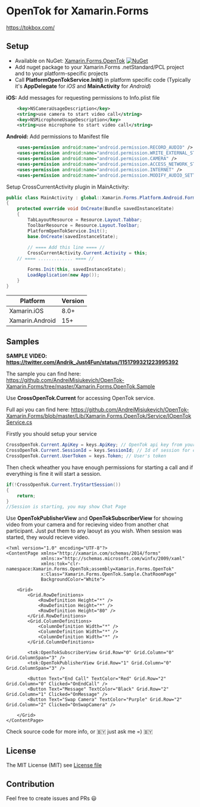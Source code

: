 # OpenTok for Xamarin.Forms
https://tokbox.com/

## Setup
* Available on NuGet: [Xamarin.Forms.OpenTok](http://www.nuget.org/packages/Xamarin.Forms.OpenTok) [![NuGet](https://img.shields.io/nuget/v/Xamarin.Forms.OpenTok.svg?label=NuGet)](https://www.nuget.org/packages/Xamarin.Forms.OpenTok)
* Add nuget package to your Xamarin.Forms .netStandard/PCL project and to your platform-specific projects
* Call **PlatformOpenTokService.Init()** in platform specific code (Typically it's **AppDelegate** for *iOS* and **MainActivity** for *Android*)

**iOS:**
Add messages for requesting permissions to Info.plist file
```xml
	<key>NSCameraUsageDescription</key>
	<string>use camera to start video call</string>
	<key>NSMicrophoneUsageDescription</key>
	<string>use microphone to start video call</string>
```

**Android:**
Add permissions to Manifest file
```xml
	<uses-permission android:name="android.permission.RECORD_AUDIO" />
	<uses-permission android:name="android.permission.WRITE_EXTERNAL_STORAGE" />
	<uses-permission android:name="android.permission.CAMERA" />
	<uses-permission android:name="android.permission.ACCESS_NETWORK_STATE" />
	<uses-permission android:name="android.permission.INTERNET" />
	<uses-permission android:name="android.permission.MODIFY_AUDIO_SETTINGS" />
```
Setup CrossCurrentActivity plugin in MainActivity:

```csharp
public class MainActivity : global::Xamarin.Forms.Platform.Android.FormsAppCompatActivity
{
    protected override void OnCreate(Bundle savedInstanceState)
    {
        TabLayoutResource = Resource.Layout.Tabbar;
        ToolbarResource = Resource.Layout.Toolbar;
        PlatformOpenTokService.Init();
        base.OnCreate(savedInstanceState);
        
        // ==== Add this line ==== //
        CrossCurrentActivity.Current.Activity = this;
	// ==== ............. ==== //

        Forms.Init(this, savedInstanceState);
        LoadApplication(new App());
    }
}
```


|Platform|Version|
| ------------------- | ------------------- |
|Xamarin.iOS|8.0+|
|Xamarin.Android|15+|

## Samples

**SAMPLE VIDEO: https://twitter.com/Andrik_Just4Fun/status/1151799321223995392**

The sample you can find here: https://github.com/AndreiMisiukevich/OpenTok-Xamarin.Forms/tree/master/Xamarin.Forms.OpenTok.Sample

Use **CrossOpenTok.Current** for accessing OpenTok service.

Full api you can find here: https://github.com/AndreiMisiukevich/OpenTok-Xamarin.Forms/blob/master/Lib/Xamarin.Forms.OpenTok/Service/IOpenTokService.cs


Firstly you should setup your service
```csharp
CrossOpenTok.Current.ApiKey = keys.ApiKey; // OpenTok api key from your account
CrossOpenTok.Current.SessionId = keys.SessionId; // Id of session for connecting
CrossOpenTok.Current.UserToken = keys.Token; // User's token
```

Then check wheather you have enough permissions for starting a call and if everything is fine it will start a session.
```csharp
if(!CrossOpenTok.Current.TryStartSession())
{
    return;
}
//Session is starting, you may show Chat Page
```

Use **OpenTokPublisherView** and **OpenTokSubscriberView** for showing video from your camera and for recieving video from another chat participant. Just put them to any laouyt as you wish. When session was started, they would recieve video.

```xaml
<?xml version="1.0" encoding="UTF-8"?>
<ContentPage xmlns="http://xamarin.com/schemas/2014/forms"
             xmlns:x="http://schemas.microsoft.com/winfx/2009/xaml"
             xmlns:tok="clr-namespace:Xamarin.Forms.OpenTok;assembly=Xamarin.Forms.OpenTok"
             x:Class="Xamarin.Forms.OpenTok.Sample.ChatRoomPage"
             BackgroundColor="White">
    
    <Grid>
        <Grid.RowDefinitions>
            <RowDefinition Height="*" />
            <RowDefinition Height="*" />
            <RowDefinition Height="80" />
        </Grid.RowDefinitions>
        <Grid.ColumnDefinitions>
            <ColumnDefinition Width="*" />
            <ColumnDefinition Width="*" />
            <ColumnDefinition Width="*" />
        </Grid.ColumnDefinitions>
        
        <tok:OpenTokSubscriberView Grid.Row="0" Grid.Column="0" Grid.ColumnSpan="3" />
        <tok:OpenTokPublisherView Grid.Row="1" Grid.Column="0" Grid.ColumnSpan="3" />
        
        <Button Text="End Call" TextColor="Red" Grid.Row="2" Grid.Column="0" Clicked="OnEndCall" />
        <Button Text="Message" TextColor="Black" Grid.Row="2" Grid.Column="1" Clicked="OnMessage" />
        <Button Text="Swap Camera" TextColor="Purple" Grid.Row="2" Grid.Column="2" Clicked="OnSwapCamera" />
        
    </Grid>
</ContentPage>
```
Check source code for more info, or 🇧🇾 just ask me =) 🇧🇾

## License
The MIT License (MIT) see [License file](LICENSE)

## Contribution
Feel free to create issues and PRs 😃

